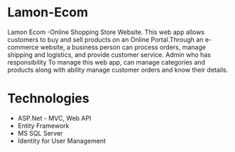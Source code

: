 # Lamon-Ecom


Lamon Ecom -Online Shopping Store Website. This web app allows customers to buy and sell products on an Online Portal.Through an e-commerce website, a business person can process orders, manage shipping and logistics, and provide customer service.
Admin who has responsibility To manage this web app, can manage categories and products along with ability manage customer orders and know their details.

# Technologies

- ASP.Net - MVC, Web API
- Entity Framework
- MS SQL Server
- Identity for User Management

